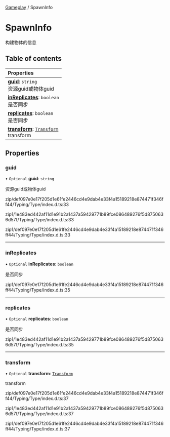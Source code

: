 [Gameplay](../groups/Gameplay.Gameplay.md) / SpawnInfo

# SpawnInfo <Badge type="tip" text="Interface" /> <Score text="SpawnInfo" />

构建物体的信息

## Table of contents

| Properties |
| :-----|
| **[guid](Type.SpawnInfo.md#guid)**: `string` <br> 资源guid或物体guid|
| **[inReplicates](Type.SpawnInfo.md#inreplicates)**: `boolean` <br> 是否同步|
| **[replicates](Type.SpawnInfo.md#replicates)**: `boolean` <br> 是否同步|
| **[transform](Type.SpawnInfo.md#transform)**: [`Transform`](../classes/Type.Transform.md) <br> transform|

## Properties

### guid <Score text="guid" /> 

• `Optional` **guid**: `string`

资源guid或物体guid

zip/def097e0e17f205d1e61fe2446cd4e9dab4e33f4a15189218e874471f346ff44/Typing/Type/index.d.ts:33

zip1/1e483ed442af11d1e91b2a1437a59429771b89fce086489276f5d8750636d57f/Typing/Type/index.d.ts:33

zip1/def097e0e17f205d1e61fe2446cd4e9dab4e33f4a15189218e874471f346ff44/Typing/Type/index.d.ts:33

___

### inReplicates <Score text="inReplicates" /> 

• `Optional` **inReplicates**: `boolean`

是否同步

zip1/def097e0e17f205d1e61fe2446cd4e9dab4e33f4a15189218e874471f346ff44/Typing/Type/index.d.ts:35

___

### replicates <Score text="replicates" /> 

• `Optional` **replicates**: `boolean`

是否同步

zip1/1e483ed442af11d1e91b2a1437a59429771b89fce086489276f5d8750636d57f/Typing/Type/index.d.ts:35

___

### transform <Score text="transform" /> 

• `Optional` **transform**: [`Transform`](../classes/Type.Transform.md)

transform

zip/def097e0e17f205d1e61fe2446cd4e9dab4e33f4a15189218e874471f346ff44/Typing/Type/index.d.ts:37

zip1/1e483ed442af11d1e91b2a1437a59429771b89fce086489276f5d8750636d57f/Typing/Type/index.d.ts:37

zip1/def097e0e17f205d1e61fe2446cd4e9dab4e33f4a15189218e874471f346ff44/Typing/Type/index.d.ts:37